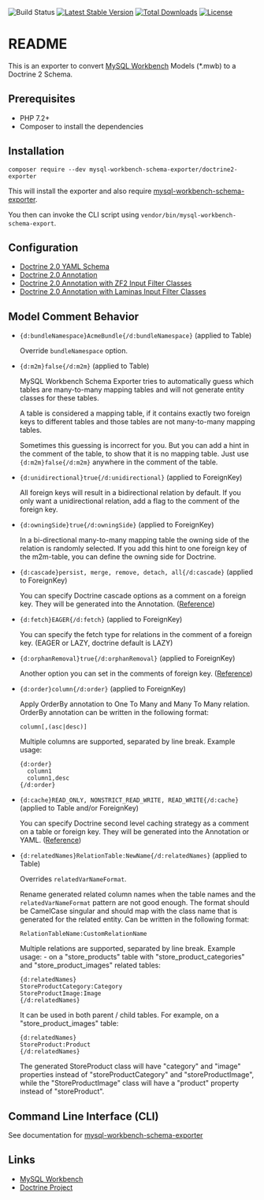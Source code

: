 ![Build Status](https://github.com/mysql-workbench-schema-exporter/doctrine2-exporter/actions/workflows/continuous-integration.yml/badge.svg)
[![Latest Stable Version](https://poser.pugx.org/mysql-workbench-schema-exporter/doctrine2-exporter/v/stable.svg)](https://packagist.org/packages/mysql-workbench-schema-exporter/doctrine2-exporter)
[![Total Downloads](https://poser.pugx.org/mysql-workbench-schema-exporter/doctrine2-exporter/downloads.svg)](https://packagist.org/packages/mysql-workbench-schema-exporter/doctrine2-exporter) 
[![License](https://poser.pugx.org/mysql-workbench-schema-exporter/doctrine2-exporter/license.svg)](https://packagist.org/packages/mysql-workbench-schema-exporter/doctrine2-exporter)

# README

This is an exporter to convert [MySQL Workbench](http://www.mysql.com/products/workbench/) Models (\*.mwb) to a Doctrine 2 Schema.

## Prerequisites

  * PHP 7.2+
  * Composer to install the dependencies

## Installation

```
composer require --dev mysql-workbench-schema-exporter/doctrine2-exporter
```

This will install the exporter and also require [mysql-workbench-schema-exporter](https://github.com/mysql-workbench-schema-exporter/mysql-workbench-schema-exporter).

You then can invoke the CLI script using `vendor/bin/mysql-workbench-schema-export`.

## Configuration

  * [Doctrine 2.0 YAML Schema](/docs/doctrine2-yaml.md)
  * [Doctrine 2.0 Annotation](/docs/doctrine2-annotation.md)
  * [Doctrine 2.0 Annotation with ZF2 Input Filter Classes](/docs/doctrine2-zf2inputfilterannotation.md)
  * [Doctrine 2.0 Annotation with Laminas Input Filter Classes](/docs/doctrine2-laminasinputfilterannotation.md)

## Model Comment Behavior

  * `{d:bundleNamespace}AcmeBundle{/d:bundleNamespace}` (applied to Table)

    Override `bundleNamespace` option.

  * `{d:m2m}false{/d:m2m}` (applied to Table)

    MySQL Workbench Schema Exporter tries to automatically guess which tables are many-to-many
    mapping tables and will not generate entity classes for these tables.

    A table is considered a mapping table, if it contains exactly two foreign keys to different
    tables and those tables are not many-to-many mapping tables.

    Sometimes this guessing is incorrect for you. But you can add a hint in the comment of the
    table, to show that it is no mapping table. Just use `{d:m2m}false{/d:m2m}` anywhere in the
    comment of the table.

  * `{d:unidirectional}true{/d:unidirectional}` (applied to ForeignKey)

    All foreign keys will result in a bidirectional relation by default. If you only want a
    unidirectional relation, add a flag to the comment of the foreign key.

  * `{d:owningSide}true{/d:owningSide}` (applied to ForeignKey)

    In a bi-directional many-to-many mapping table the owning side of the relation is randomly
    selected. If you add this hint to one foreign key of the m2m-table, you can define the owning
    side for Doctrine.

  * `{d:cascade}persist, merge, remove, detach, all{/d:cascade}` (applied to ForeignKey)

    You can specify Doctrine cascade options as a comment on a foreign key. They will be generated
    into the Annotation.
    ([Reference](http://doctrine-orm.readthedocs.org/en/latest/reference/working-with-associations.html#transitive-persistence-cascade-operations))

  * `{d:fetch}EAGER{/d:fetch}` (applied to ForeignKey)

    You can specify the fetch type for relations in the comment of a foreign key. (EAGER or LAZY,
    doctrine default is LAZY)

  * `{d:orphanRemoval}true{/d:orphanRemoval}` (applied to ForeignKey)

    Another option you can set in the comments of foreign key.
    ([Reference](http://doctrine-orm.readthedocs.org/en/latest/reference/working-with-associations.html#orphan-removal))

  * `{d:order}column{/d:order}` (applied to ForeignKey)

    Apply OrderBy annotation to One To Many and Many To Many relation. OrderBy annotation can be
    written in the following format:

        column[,(asc|desc)]

    Multiple columns are supported, separated by line break. Example usage:

        {d:order}
          column1
          column1,desc
        {/d:order}

  * `{d:cache}READ_ONLY, NONSTRICT_READ_WRITE, READ_WRITE{/d:cache}` (applied to Table and/or ForeignKey)

    You can specify Doctrine second level caching strategy as a comment on a table or foreign key. They will be generated into the Annotation or YAML.
    ([Reference](http://doctrine-orm.readthedocs.io/en/latest/reference/second-level-cache.html))
    
    
  * `{d:relatedNames}RelationTable:NewName{/d:relatedNames}` (applied to Table)
    
    Overrides `relatedVarNameFormat`.

    Rename generated related column names when the table names and the `relatedVarNameFormat` pattern are not good enough. The format should be CamelCase singular and should map with the class name that is generated for the related entity.
    Can be written in the following format:

        RelationTableName:CustomRelationName

    Multiple relations are supported, separated by line break. Example usage:
        - on a "store_products" table with "store_product_categories" and "store_product_images" related tables:
        
        {d:relatedNames}
        StoreProductCategory:Category
        StoreProductImage:Image
        {/d:relatedNames}
        
    It can be used in both parent / child tables. For example, on a "store_product_images" table:
    
        {d:relatedNames}
        StoreProduct:Product
        {/d:relatedNames}
        
    The generated StoreProduct class will have "category" and "image" properties instead of "storeProductCategory" and "storeProductImage", while the "StoreProductImage" class will have a "product" property instead of "storeProduct".

## Command Line Interface (CLI)

See documentation for [mysql-workbench-schema-exporter](https://github.com/mysql-workbench-schema-exporter/mysql-workbench-schema-exporter#command-line-interface-cli)

## Links

  * [MySQL Workbench](http://wb.mysql.com/)
  * [Doctrine Project](http://www.doctrine-project.org/)
